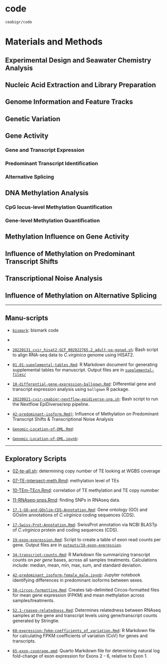 # code

`ceabigr/code`


# Materials and Methods
## Experimental Design and Seawater Chemistry Analysis

## Nucleic Acid Extraction and Library Preparation

## Genome Information and Feature Tracks

## Genetic Variation

## Gene Activity
### Gene and Transcript Expression

### Predominant Transcript Identification 

### Alternative Splicing

## DNA Methylation Analysis 
### CpG locus-level Methylation Quantification

### Gene-level Methylation Quantification

## Methylation Influence on Gene Activity

## Influence of Methylation on Predominant Transcript Shifts

## Transcriptional Noise Analysis

## Influence of Methylation on Alternative Splicing




---

## Manu-scripts
- [`bismark`](https://github.com/sr320/ceabigr/blob/main/code/01-bismark.sh): bismark code
- 
- [`20220131_cvir_hisat2-GCF_002022765.2_adult-oa-gonad.sh`](https://github.com/sr320/ceabigr/blob/main/code/20220131_cvir_hisat2-GCF_002022765.2_adult-oa-gonad.sh): Bash script to align RNA-seq data to _C.virginica_ genome using HISAT2.

- [`01.01-supplemental-tables.Rmd`](01.01-supplemental-tables.Rmd): R Markdown document for generating supplemental tables for manuscript. Output files are in [`supplemental-files/`](../supplemental-files/)

- [`18-differential-gene-expression-ballgown.Rmd`](https://github.com/sr320/ceabigr/blob/main/code/18-differential-gene-expression-ballgown.Rmd): Differential gene and transcript expression analysis using `ballgown` R package.

- [`20220921-cvir-ceabigr-nextflow-epidiverse-snp.sh`](https://github.com/sr320/ceabigr/blob/main/code/20220921-cvir-ceabigr-nextflow-epidiverse-snp.sh): Bash script to run the Nextflow EpiDiverse/snp pipeline.

- [`42-predominant-isoform.Rmd)`](https://github.com/sr320/ceabigr/blob/main/code/42-predominant-isoform.Rmd): Influence of Methylation on Predominant Transcript Shifts & Transcriptional Noise Analysis

- [`Genomic-Location-of-DML.Rmd`](https://github.com/sr320/ceabigr/blob/main/code/Genomic-Location-of-DML.Rmd):

- [`Genomic-Location-of-DML.ipynb`](https://github.com/sr320/ceabigr/blob/main/code/Genomic-Location-of-DML.ipynb): 

---

## Exploratory Scripts



- [02-te-all.sh](https://github.com/sr320/ceabigr/blob/main/code/02-te-all.sh): determining copy number of TE looking at WGBS coverage

- [07-TE-intersect-meth.Rmd](https://github.com/sr320/ceabigr/blob/main/code/07-TE-intersect-meth.Rmd): methylation level of TEs

- [10-TEm-TEcn.Rmd](https://github.com/sr320/ceabigr/blob/main/code/10-TEm-TEcn.Rmd): correlation of TE methylation and TE copy numnber

- [11-RNAseq-snps.Rmd](https://github.com/sr320/ceabigr/blob/main/code/11-RNAseq-snps.Rmd): finding SNPs in RNAseq data.

- [`17.1-GO-and-GOslim-CDS-Annotation.Rmd`](https://github.com/sr320/ceabigr/blob/main/code/17.1-GO-and-GOslim-CDS-Annotation.Rmd): Gene ontology (GO) and GOslim annotations of _C.virginica_ coding sequences (CDS).

- [`17-Swiss-Prot-Annotation.Rmd`](https://github.com/sr320/ceabigr/blob/main/code/17-Swiss-Prot-Annotation.Rmd): SwissProt annotation via NCBI BLASTp of _C.virginica_ protein and coding sequences (CDS).

- [`19-exon-expression.Rmd`](https://github.com/sr320/ceabigr/blob/main/code/19-exon-expression.Rmd): Script to create a table of exon read counts per gene. Output files are in [`outputs/19-exon-expression`](https://github.com/sr320/ceabigr/tree/main/output/19-exon-expression).

- [`34-transcript-counts.Rmd`](https://github.com/sr320/ceabigr/blob/main/code/34-transcript-counts.Rmd): R Markdown file summarizing transcript counts on _per gene_ bases, across all samples treatments. Calculations include: median, mean, min, max, sum, and standard deviation.

- [`42-predominant_isoform-female_male.ipynb`](https://github.com/sr320/ceabigr/blob/main/code/42-predominant_isoform-female_male.ipynb): Jupyter notebook identifying differences in predominant isoforms between sexes.

- [`50-circos-formatting.Rmd`](https://github.com/sr320/ceabigr/blob/main/code/50-circos-formatting.Rmd): Creates tab-delimited Circos-formatted files for mean gene expression (FPKM) and mean methylation across samples/treatments.

- [`52.1-rnaseq-relatedness.Rmd`](https://github.com/sr320/ceabigr/tree/main/code/52.1-rnaseq-relatedness.Rmd): Determines relatedness between RNAseq samples at the gene and transcript levels using gene/transcript counts generated by Stringtie.

- [`60-expression-fpkm-coefficients_of_variation.Rmd`](https://github.com/sr320/ceabigr/blob/main/code/60-expression-fpkm-coefficients_of_variation.Rmd): R Markdown file for calculating FPKM coefficients of variation (CoV) for genes and transcripts.

- [`65-exon-coverage.qmd`](https://github.com/sr320/ceabigr/blob/main/code/65-exon-coverage.qmd): Quarto Markdown file for determining natural log fold-change of exon expression for Exons 2 - 6, relative to Exon 1.
